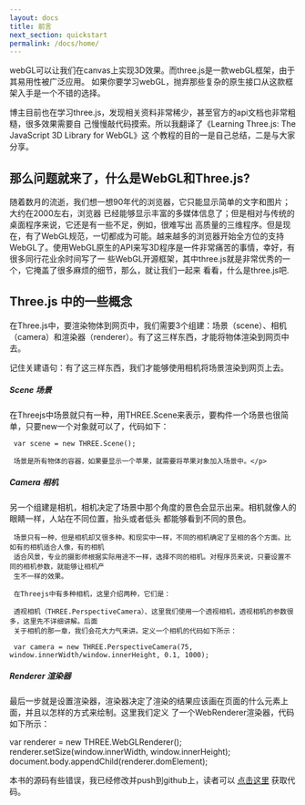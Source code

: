 ```yaml
---
layout: docs
title: 前言
next_section: quickstart
permalink: /docs/home/
---
```


webGL可以让我们在canvas上实现3D效果。而three.js是一款webGL框架，由于其易用性被广泛应用。
如果你要学习webGL，抛弃那些复杂的原生接口从这款框架入手是一个不错的选择。

博主目前也在学习three.js，发现相关资料非常稀少，甚至官方的api文档也非常粗糙，很多效果需要自
己慢慢敲代码摸索。所以我翻译了《Learning Three.js: The JavaScript 3D Library for WebGL》这
个教程的目的一是自己总结，二是与大家分享。

## 那么问题就来了，什么是WebGL和Three.js?

随着数月的流逝，我们想一想90年代的浏览器，它只能显示简单的文字和图片；大约在2000左右，浏览器
已经能够显示丰富的多媒体信息了；但是相对与传统的桌面程序来说，它还是有一些不足，例如，很难写出
高质量的三维程序。但是现在，有了WebGL规范，一切都成为可能。越来越多的浏览器开始全方位的支持
WebGL了。使用WebGL原生的API来写3D程序是一件非常痛苦的事情，幸好，有很多同行花业余时间写了一
些WebGL开源框架，其中three.js就是非常优秀的一个，它掩盖了很多麻烦的细节，那么，就让我们一起来
看看，什么是three.js吧.

## Three.js 中的一些概念

在Three.js中，要渲染物体到网页中，我们需要3个组建：场景（scene）、相机（camera）和渲染器（renderer）。有了这三样东西，才能将物体渲染到网页中去。

记住关建语句：有了这三样东西，我们才能够使用相机将场景渲染到网页上去。

<div class="note">
  <h5>Scene 场景</h5>
  <p>在Threejs中场景就只有一种，用THREE.Scene来表示，要构件一个场景也很简单，只要new一个对象就可以了，代码如下：

     var scene = new THREE.Scene();

     场景是所有物体的容器，如果要显示一个苹果，就需要将苹果对象加入场景中。</p>
</div>

<div class="note">
  <h5>Camera 相机</h5>
  <p>另一个组建是相机，相机决定了场景中那个角度的景色会显示出来。相机就像人的眼睛一样，人站在不同位置，抬头或者低头
  都能够看到不同的景色。

     场景只有一种，但是相机却又很多种。和现实中一样，不同的相机确定了呈相的各个方面。比如有的相机适合人像，有的相机
     适合风景，专业的摄影师根据实际用途不一样，选择不同的相机。对程序员来说，只要设置不同的相机参数，就能够让相机产
     生不一样的效果。

     在Threejs中有多种相机，这里介绍两种，它们是：

     透视相机（THREE.PerspectiveCamera）、这里我们使用一个透视相机，透视相机的参数很多，这里先不详细讲解。后面
     关于相机的那一章，我们会花大力气来讲。定义一个相机的代码如下所示：

     var camera = new THREE.PerspectiveCamera(75, window.innerWidth/window.innerHeight, 0.1, 1000);
  </p>
</div>

<div class="note">
  <h5>Renderer 渲染器</h5>
  <p>最后一步就是设置渲染器，渲染器决定了渲染的结果应该画在页面的什么元素上面，并且以怎样的方式来绘制。这里我们定义
  了一个WebRenderer渲染器，代码如下所示：

  var renderer = new THREE.WebGLRenderer();
  renderer.setSize(window.innerWidth, window.innerHeight);
  document.body.appendChild(renderer.domElement);
  </p>
</div>


本书的源码有些错误，我已经修改并push到github上，读者可以 [点击这里](https://github.com/leiguorui/learning-threejs) 获取代码。
